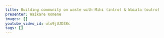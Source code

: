 ```yaml
---
title: Building community on waste with Mihi (intro) & Waiata (outro)
presenter: Waikare Komene
images: []
youtube_video_id: ulo9jUJD38c
tags: []
---
```

